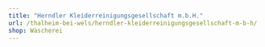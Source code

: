 ```yaml
---
title: "Herndler Kleiderreinigungsgesellschaft m.b.H."
url: /thalheim-bei-wels/herndler-kleiderreinigungsgesellschaft-m-b-h/
shop: Wäscherei
---
```

